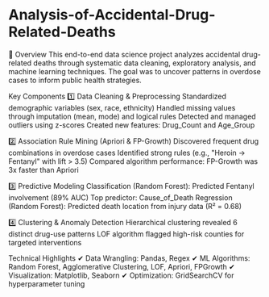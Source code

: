 # Analysis-of-Accidental-Drug-Related-Deaths

📌 Overview
This end-to-end data science project analyzes accidental drug-related deaths through systematic data cleaning, exploratory analysis, and machine learning techniques. The goal was to uncover patterns in overdose cases to inform public health strategies.

Key Components
1️⃣ Data Cleaning & Preprocessing
Standardized demographic variables (sex, race, ethnicity)
Handled missing values through imputation (mean, mode) and logical rules
Detected and managed outliers using z-scores
Created new features: Drug_Count and Age_Group

2️⃣ Association Rule Mining (Apriori & FP-Growth)
Discovered frequent drug combinations in overdose cases
Identified strong rules (e.g., "Heroin → Fentanyl" with lift > 3.5)
Compared algorithm performance: FP-Growth was 3x faster than Apriori

3️⃣ Predictive Modeling
Classification (Random Forest): Predicted Fentanyl involvement (89% AUC)
Top predictor: Cause_of_Death
Regression (Random Forest): Predicted death location from injury data (R² = 0.68)

4️⃣ Clustering & Anomaly Detection
Hierarchical clustering revealed 6 distinct drug-use patterns
LOF algorithm flagged high-risk counties for targeted interventions

Technical Highlights
✔ Data Wrangling: Pandas, Regex
✔ ML Algorithms: Random Forest, Agglomerative Clustering, LOF, Apriori, FPGrowth 
✔ Visualization: Matplotlib, Seaborn 
✔ Optimization: GridSearchCV for hyperparameter tuning
